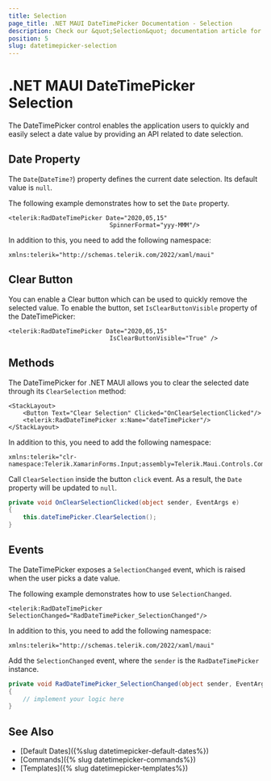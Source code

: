 ```yaml
---
title: Selection
page_title: .NET MAUI DateTimePicker Documentation - Selection
description: Check our &quot;Selection&quot; documentation article for Telerik DateTimePicker for .NET MAUI.
position: 5
slug: datetimepicker-selection
---
```


# .NET MAUI DateTimePicker Selection

The DateTimePicker control enables the application users to quickly and easily select a date value by providing an API related to date selection.

## Date Property

The `Date`(`DateTime?`) property defines the current date selection. Its default value is `null`.

The following example demonstrates how to set the `Date` property.

```XAML
<telerik:RadDateTimePicker Date="2020,05,15"
                            SpinnerFormat="yyy-MMM"/>
```

In addition to this, you need to add the following namespace:

```XAML
xmlns:telerik="http://schemas.telerik.com/2022/xaml/maui"
```

## Clear Button

You can enable a Clear button which can be used to quickly remove the selected value. To enable the button, set `IsClearButtonVisible` property of the DateTimePicker:

```XAML
<telerik:RadDateTimePicker Date="2020,05,15"
                            IsClearButtonVisible="True" />
```

## Methods

The DateTimePicker for .NET MAUI allows you to clear the selected date through its `ClearSelection` method:

```XAML
<StackLayout>
    <Button Text="Clear Selection" Clicked="OnClearSelectionClicked"/>
    <telerik:RadDateTimePicker x:Name="dateTimePicker"/>
</StackLayout>
```

In addition to this, you need to add the following namespace:

```XAML
xmlns:telerik="clr-namespace:Telerik.XamarinForms.Input;assembly=Telerik.Maui.Controls.Compatibility"
```

Call `ClearSelection` inside the button `click` event. As a result, the `Date` property will be updated to `null`.

```C#
private void OnClearSelectionClicked(object sender, EventArgs e)
{
    this.dateTimePicker.ClearSelection();
}
```

## Events

The DateTimePicker exposes a `SelectionChanged` event, which is raised when the user picks a date value.

The following example demonstrates how to use `SelectionChanged`.

```XAML
<telerik:RadDateTimePicker SelectionChanged="RadDateTimePicker_SelectionChanged"/>
```

In addition to this, you need to add the following namespace:

```XAML
xmlns:telerik="http://schemas.telerik.com/2022/xaml/maui"
```

Add the `SelectionChanged` event, where the `sender` is the `RadDateTimePicker` instance.

```C#
private void RadDateTimePicker_SelectionChanged(object sender, EventArgs e)
{
	// implement your logic here
}
```

## See Also

- [Default Dates]({%slug datetimepicker-default-dates%})
- [Commands]({% slug datetimepicker-commands%})
- [Templates]({% slug datetimepicker-templates%})
